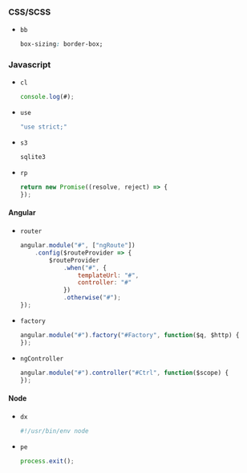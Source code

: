 ### CSS/SCSS

- `bb`
    ```css
    box-sizing: border-box;
    ```

### Javascript

- `cl`
    ```js
    console.log(#);
    ```
- `use`
    ```js
    "use strict;"
    ```
- `s3`
    ```js
    sqlite3
    ```
- `rp`
    ```js
    return new Promise((resolve, reject) => {
    });
    ```

#### Angular

- `router`
    ```js
    angular.module("#", ["ngRoute"])
        .config($routeProvider => {
            $routeProvider
                .when("#", {
                    templateUrl: "#",
                    controller: "#"
                })
                .otherwise("#");
    });
    ```
- `factory`
    ```js
    angular.module("#").factory("#Factory", function($q, $http) {
    });
    ```
- `ngController`
    ```js
    angular.module("#").controller("#Ctrl", function($scope) {
    });
    ```

#### Node
- `dx`
    ```js
    #!/usr/bin/env node
    ```
- `pe`
    ```js
    process.exit();
    ```